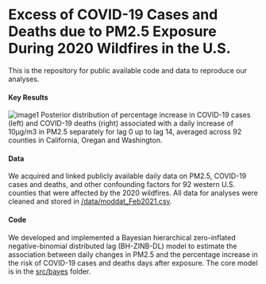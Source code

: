 # Excess of COVID-19 Cases and Deaths due to PM2.5 Exposure During 2020 Wildfires in the U.S.
This is the repository for public available code and data to reproduce our analyses.

#### Key Results
![image1](https://github.com/xiaodan-zhou/covid_wildfire/blob/master/output/pct_increases.png)
Posterior distribution of percentage increase in COVID-19 cases (left) and COVID-19 deaths (right) associated with a daily increase of 10μg/m3 in PM2.5 separately for lag 0 up to lag 14, averaged across 92 counties in California, Oregan and Washington. 

#### Data
We acquired and linked publicly available daily data on PM2.5, COVID-19 cases and deaths, and other confounding factors for 92 western U.S. counties that were affected by the 2020 wildfires. All data for analyses were cleaned and stored in [/data/moddat_Feb2021.csv](https://github.com/xiaodan-zhou/covid_wildfire/blob/master/data/moddat_Feb2021.csv). 

#### Code
We developed and implemented a Bayesian hierarchical zero-inflated negative-binomial distributed lag (BH-ZINB-DL) model to estimate the association between daily changes in PM2.5 and the percentage increase in the risk of COVID-19 cases and deaths days after exposure. The core model is in the [src/bayes](https://github.com/xiaodan-zhou/covid_wildfire/tree/master/src/bayes) folder. 
